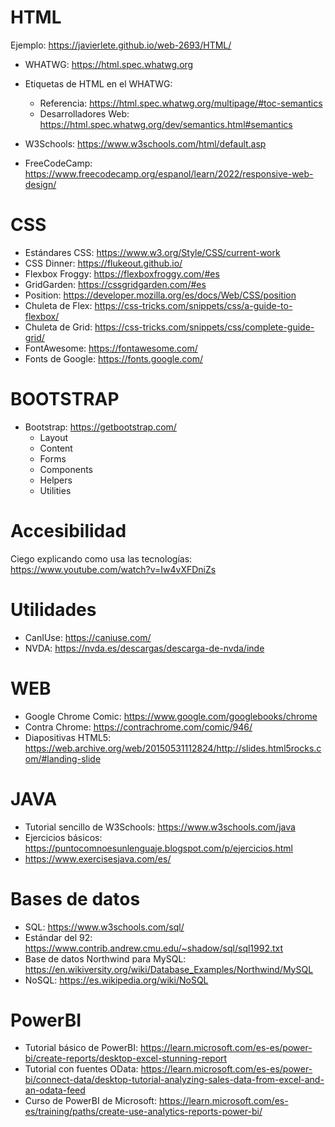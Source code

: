 # HTML

Ejemplo: https://javierlete.github.io/web-2693/HTML/

- WHATWG: https://html.spec.whatwg.org
- Etiquetas de HTML en el WHATWG: 
    - Referencia: https://html.spec.whatwg.org/multipage/#toc-semantics
    - Desarrolladores Web: https://html.spec.whatwg.org/dev/semantics.html#semantics

- W3Schools: https://www.w3schools.com/html/default.asp
- FreeCodeCamp: https://www.freecodecamp.org/espanol/learn/2022/responsive-web-design/

# CSS

- Estándares CSS: https://www.w3.org/Style/CSS/current-work
- CSS Dinner: https://flukeout.github.io/
- Flexbox Froggy: https://flexboxfroggy.com/#es
- GridGarden: https://cssgridgarden.com/#es
- Position: https://developer.mozilla.org/es/docs/Web/CSS/position
- Chuleta de Flex: https://css-tricks.com/snippets/css/a-guide-to-flexbox/
- Chuleta de Grid: https://css-tricks.com/snippets/css/complete-guide-grid/
- FontAwesome: https://fontawesome.com/
- Fonts de Google: https://fonts.google.com/

# BOOTSTRAP

- Bootstrap: https://getbootstrap.com/
    - Layout
    - Content
    - Forms
    - Components
    - Helpers
    - Utilities

# Accesibilidad

Ciego explicando como usa las tecnologías: https://www.youtube.com/watch?v=Iw4vXFDniZs

# Utilidades

- CanIUse: https://caniuse.com/
- NVDA: https://nvda.es/descargas/descarga-de-nvda/inde

# WEB

- Google Chrome Comic: https://www.google.com/googlebooks/chrome
- Contra Chrome: https://contrachrome.com/comic/946/
- Diapositivas HTML5: https://web.archive.org/web/20150531112824/http://slides.html5rocks.com/#landing-slide

# JAVA

- Tutorial sencillo de W3Schools: https://www.w3schools.com/java
- Ejercicios básicos: https://puntocomnoesunlenguaje.blogspot.com/p/ejercicios.html
- https://www.exercisesjava.com/es/
  
# Bases de datos

- SQL: https://www.w3schools.com/sql/
- Estándar del 92: https://www.contrib.andrew.cmu.edu/~shadow/sql/sql1992.txt
- Base de datos Northwind para MySQL: https://en.wikiversity.org/wiki/Database_Examples/Northwind/MySQL
- NoSQL: https://es.wikipedia.org/wiki/NoSQL

# PowerBI

- Tutorial básico de PowerBI: https://learn.microsoft.com/es-es/power-bi/create-reports/desktop-excel-stunning-report
- Tutorial con fuentes OData: https://learn.microsoft.com/es-es/power-bi/connect-data/desktop-tutorial-analyzing-sales-data-from-excel-and-an-odata-feed
- Curso de PowerBI de Microsoft: https://learn.microsoft.com/es-es/training/paths/create-use-analytics-reports-power-bi/

